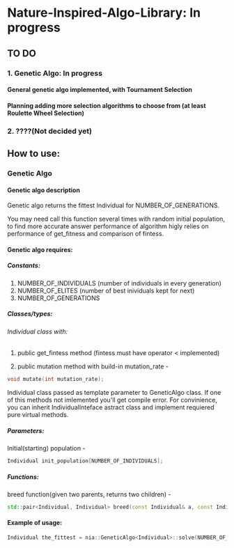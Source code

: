 # Nature-Inspired-Algo-Library: In progress
## TO DO
### 1. Genetic Algo: In progress
#### General genetic algo implemented, with Tournament Selection
#### Planning adding more selection algorithms to choose from \(at least Roulette Wheel Selection\)
### 2. ????\(Not decided yet\)
## How to use:
### Genetic Algo
#### Genetic algo description
Genetic algo returns the fittest Individual for NUMBER_OF_GENERATIONS.
				
You may need call this function several times with random initial population, to find more accurate answer performance of algorithm higly relies on performance of get_fitness and comparison of fintess.
#### Genetic algo requires:
##### Constants:
1. NUMBER_OF_INDIVIDUALS (number of individuals in every generation)
2. NUMBER_OF_ELITES (number of best inividuals kept for next)
3. NUMBER_OF_GENERATIONS

##### Classes/types:
###### Individual class with:
1. public get_fintess method (fintess must have operator < implemented)

2. public mutation method with build-in mutation_rate - 
```cpp
void mutate(int mutation_rate);
```
Individual class passed as template parameter to GeneticAlgo class. If one of this methods not imlemented you'll get compile error. For convinience, you can inherit IndividualInteface astract class and implement requiered pure virtual methods. 

##### Parameters:

Initial(starting) population -
```cpp
Individual init_population[NUMBER_OF_INDIVIDUALS];
 ```
				
##### Functions:
breed function(given two parents, returns two children) - 
					
```cpp 
std::pair<Individual, Individual> breed(const Individual& a, const Individual& b);
```



#### Example of usage:
```cpp
Individual the_fittest = nia::GeneticAlgo<Individual>::solve(NUMBER_OF_INDIVIDUALS, NUMBER_OF_ELITES, NUMBER_OF_GENERATIONS,MUTATION_RATE, population, breed);
```